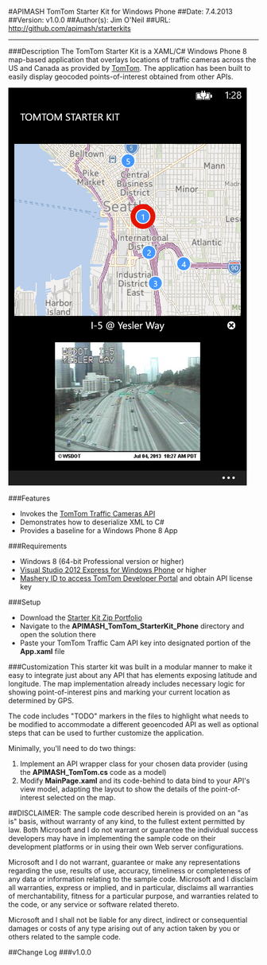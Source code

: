 #APIMASH TomTom Starter Kit for Windows Phone
##Date: 7.4.2013
##Version: v1.0.0
##Author(s): Jim O'Neil
##URL: http://github.com/apimash/starterkits

----------
###Description
The TomTom Starter Kit is a XAML/C# Windows Phone 8 map-based application that overlays locations of traffic cameras across the US and Canada as provided by [TomTom][1].  The application has been built to easily display geocoded points-of-interest obtained from other APIs.

![Traffic Cam application](Screenshot.png)

###Features
 - Invokes the [TomTom Traffic Cameras API][2]
 - Demonstrates how to deserialize XML to C#
 - Provides a baseline for a Windows Phone 8 App

###Requirements

 - Windows 8 (64-bit Professional version or higher)
 - [Visual Studio 2012 Express for Windows Phone][3] or higher
 - [Mashery ID to access TomTom Developer Portal][4] and obtain API license key

###Setup

 - Download the [Starter Kit Zip Portfolio][5] 
 - Navigate to the **APIMASH\_TomTom\_StarterKit\_Phone** directory and open the solution there
 - Paste your TomTom Traffic Cam API key into designated portion of the **App.xaml** file

###Customization
This starter kit was built in a modular manner to make it easy to integrate just about any API that has elements exposing latitude and longitude. The map implementation already includes necessary 
logic for showing point-of-interest pins and marking your current location as determined by GPS.

The code includes "TODO" markers in the files to highlight what needs to be modified to accommodate a different geoencoded API as well as optional steps that can be used to further customize the application.  

Minimally, you'll need to do two things:

 1. Implement an API wrapper class for your chosen data provider (using the **APIMASH_TomTom.cs** code as a model)
 2. Modify **MainPage.xaml** and its code-behind to data bind to your API's view model, adapting the layout to show the details of the point-of-interest selected on the map.


##DISCLAIMER: 
The sample code described herein is provided on an "as is" basis, without warranty of any kind, to the fullest extent permitted by law. Both Microsoft and I do not warrant or guarantee the individual success developers may have in implementing the sample code on their development platforms or in using their own Web server configurations. 

Microsoft and I do not warrant, guarantee or make any representations regarding the use, results of use, accuracy, timeliness or completeness of any data or information relating to the sample code. Microsoft and I disclaim all warranties, express or implied, and in particular, disclaims all warranties of merchantability, fitness for a particular purpose, and warranties related to the code, or any service or software related thereto. 

Microsoft and I shall not be liable for any direct, indirect or consequential damages or costs of any type arising out of any action taken by you or others related to the sample code.


##Change Log
###v1.0.0

[1]:http://www.tomtom.com "TomTom"
[2]:http://developer.tomtom.com/docs/read/traffic_cameras "TrafficCam API"
[3]:http://www.microsoft.com/visualstudio/eng/products/visual-studio-express-for-windows-phone "Visual Studio 2012 Express for Windows Phone"
[4]:http://developer.tomtom.com/member "Register for TomTom API keys"
[5]:http://apimash.github.io/StarterKits "APIMASH Starter Kits"

